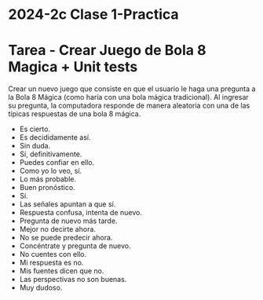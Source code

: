 
# 2024-2c Clase 1-Practica

# Tarea - Crear Juego de Bola 8 Magica + Unit tests

Crear un nuevo juego que consiste en que el usuario le haga una pregunta a la Bola 8 Mágica (como haría con una bola mágica tradicional). Al ingresar su pregunta, la computadora responde de manera aleatoria con una de las típicas respuestas de una bola 8 mágica.








- Es cierto.
- Es decididamente así.
- Sin duda.
- Sí, definitivamente.
- Puedes confiar en ello.
- Como yo lo veo, sí.
- Lo más probable.
- Buen pronóstico.
- Sí.
- Las señales apuntan a que sí.
- Respuesta confusa, intenta de nuevo.
- Pregunta de nuevo más tarde.
- Mejor no decirte ahora.
- No se puede predecir ahora.
- Concéntrate y pregunta de nuevo.
- No cuentes con ello.
- Mi respuesta es no.
- Mis fuentes dicen que no.
- Las perspectivas no son buenas.
- Muy dudoso.




